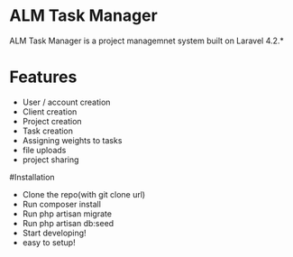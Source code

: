 # ALM Task Manager

ALM Task Manager is a project managemnet system built on Laravel 4.2.*

# Features
  - User / account creation
  - Client creation
  - Project creation
  - Task creation 
  - Assigning weights to tasks
  - file uploads
  - project sharing




#Installation
-   Clone the repo(with git clone url)
-   Run composer install
-   Run php artisan migrate
-   Run php artisan db:seed
-   Start developing!
-   easy to setup! 
